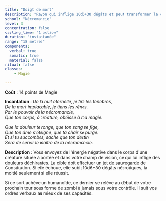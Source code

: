 ```yaml
---
title: "Doigt de mort"
description: "Rayon qui inflige 10d6+30 dégâts et peut transformer la cible en zombi."
school: "Nécromancie"
level: 3
concentration: false
casting_time: "1 action"
duration: "instantanée"
range: "18 mètres"
components:
  verbal: true
  somatic: true
  material: false
ritual: false
classes:
    - Magie

---
```

**Coût** : 14 points de Magie  

**Incantation** : *De la nuit éternelle, je tire les ténèbres,*   
*De la mort implacable, je tiens les rênes.*   
*Par le pouvoir de la nécromancie,*   
*Que ton corps, ô créature, obéisse à ma magie.*   

*Que la douleur te ronge, que ton sang se fige,*   
*Que ton âme s'éteigne, que ta chair se purge.*   
*Et si tu succombes, sache que ton destin*   
*Sera de servir le maître de la nécromancie.*   

**Description** : Vous envoyez de l'énergie négative dans le corps d'une créature située à portée et dans votre champ de vision, ce qui lui inflige des douleurs déchirantes. La cible doit effectuer un [jet de sauvegarde](/utiliser-les-caracteristiques/#jets-de-sauvegarde) de Constitution. Si elle échoue, elle subit 10d6+30 dégâts nécrotiques, la moitié seulement si elle réussit.

Si ce sort achève un humanoïde, ce dernier se relève au début de votre prochain tour sous forme de zombi à jamais sous votre contrôle. Il suit vos ordres verbaux au mieux de ses capacités.

